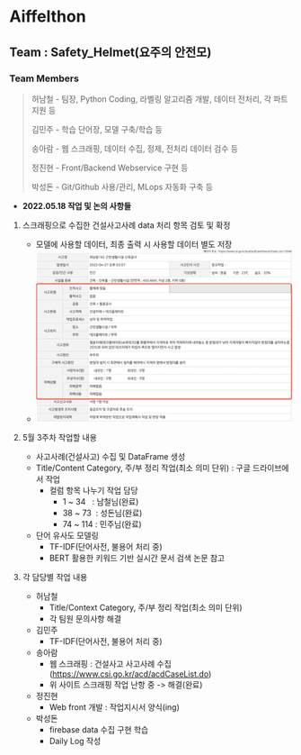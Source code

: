 # Aiffelthon
## Team : Safety_Helmet(요주의 안전모)
### Team Members
> 허남철 - 팀장, Python Coding, 라벨링 알고리즘 개발, 데이터 전처리, 각 파트 지원 등
>
> 김민주 - 학습 단어장, 모델 구축/학습 등
>
> 송아람 - 웹 스크래핑, 데이터 수집, 정제, 전처리 데이터 검수 등
>
> 정진현 - Front/Backend Webservice 구현 등
>
> 박성돈 - Git/Github 사용/관리, MLops 자동화 구축 등

- __2022.05.18 작업 및 논의 사항들__
1. 스크래핑으로 수집한 건설사고사례 data 처리 항목 검토 및 확정
    - 모델에 사용할 데이터, 최종 출력 시 사용할 데이터 별도 저장
    - ![검토 이미지](https://github.com/ai-castlemoney/Safety_Helmet/blob/master/daily_log/images/accident_case.png)  


2. 5월 3주차 작업할 내용
    - 사고사례(건설사고) 수집 및 DataFrame 생성
    - Title/Content Category, 주/부 정리 작업(최소 의미 단위) : 구글 드라이브에서 작업
        - 컬럼 항목 나누기 작업 담당
            - 1 ~ 34&nbsp;&nbsp; : 남철님(완료)
            - 38 ~ 73&nbsp; : 성돈님(완료)
            - 74 ~ 114 : 민주님(완료)
    - 단어 유사도 모델링
        - TF-IDF(단어사전, 불용어 처리 중)
        - BERT 활용한 키워드 기반 실시간 문서 검색 논문 참고


3. 각 담당별 작업 내용  
    - 허남철  
        - Title/Context Category, 주/부 정리 작업(최소 의미 단위)
        - 각 팀원 문의사항 해결  
    - 김민주  
        - TF-IDF(단어사전, 불용어 처리 중)
    - 송아람  
        - 웹 스크래핑 : 건설사고 사고사례 수집(https://www.csi.go.kr/acd/acdCaseList.do)
        - 위 사이트 스크래핑 작업 난항 중 -> 해결(완료)
    - 정진현  
        - Web front 개발 : 작업지시서 양식(ing)  
    - 박성돈  
        - firebase data 수집 구현 학습
        - Daily Log 작성  
        